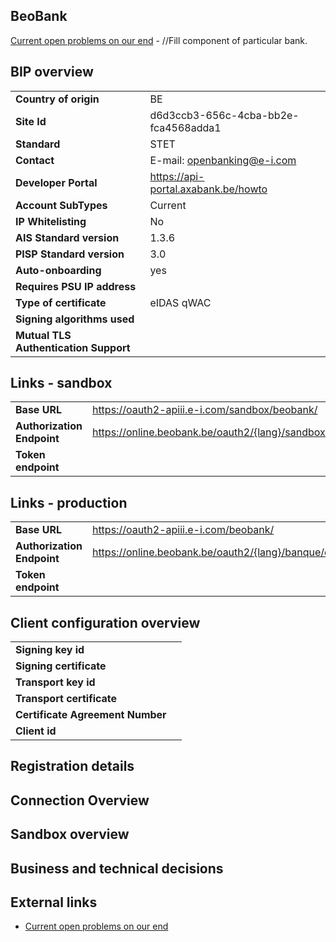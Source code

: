 ## BeoBank
[Current open problems on our end][1] - //Fill component of particular bank.

## BIP overview 

|   |   |
|---|---|
| **Country of origin** | BE | 
| **Site Id**  | d6d3ccb3-656c-4cba-bb2e-fca4568adda1 |
| **Standard**   |STET |
| **Contact**  |E-mail: openbanking@e-i.com   |
| **Developer Portal** | https://api-portal.axabank.be/howto | 
| **Account SubTypes**| Current |
| **IP Whitelisting**| No |
| **AIS Standard version**  |1.3.6|
| **PISP Standard version**  | 3.0 |
| **Auto-onboarding**| yes |
| **Requires PSU IP address** ||
| **Type of certificate** |eIDAS qWAC|
| **Signing algorithms used**|  |
| **Mutual TLS Authentication Support**|  |

## Links - sandbox


|   |   |
|---|---|
| **Base URL** |  https://oauth2-apiii.e-i.com/sandbox/beobank/ | 
| **Authorization Endpoint**| https://online.beobank.be/oauth2/{lang}/sandbox/signin.html  |
| **Token endpoint** |  |

## Links - production 


|   |   |
|---|---|
| **Base URL** |  https://oauth2-apiii.e-i.com/beobank/ | 
| **Authorization Endpoint**| https://online.beobank.be/oauth2/{lang}/banque/oauth2_authorization.aspx  |
| **Token endpoint** |  |

## Client configuration overview


|   |   |
|---|---|
| **Signing key id** || 
| **Signing certificate** | | 
| **Transport key id**  |   |
| **Transport certificate** | |
| **Certificate Agreement Number**   |  |
| **Client id** | | 

## Registration details

## Connection Overview

## Sandbox overview
  
## Business and technical decisions
  
## External links
* [Current open problems on our end][1]

[1]: <https://yolt.atlassian.net/issues/?jql=project%20%3D%20%22C4PO%22%20AND%20component%20%3D%20%20AND%20status%20!%3D%20Done%20AND%20Resolution%20%3D%20Unresolved%20ORDER%20BY%20status%20%3D%20BEOBANK%20>
